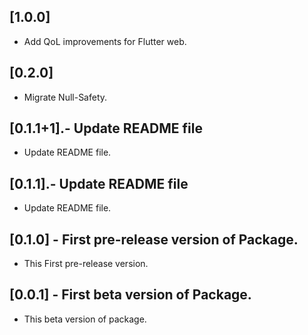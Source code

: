 ## [1.0.0]

* Add QoL improvements for Flutter web.

## [0.2.0]

* Migrate Null-Safety.

## [0.1.1+1].- Update README file

* Update README file.

## [0.1.1].- Update README file

* Update README file.

## [0.1.0] - First pre-release version of Package.

* This First pre-release version.

## [0.0.1] - First beta version of Package.

* This beta version of package.
